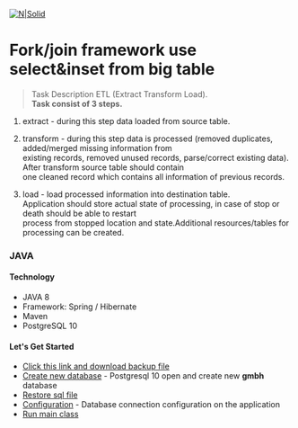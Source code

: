 [![N|Solid](https://cldup.com/dTxpPi9lDf.thumb.png)](https://nodesource.com/products/nsolid)

# Fork/join framework use select&inset from big table
> Task Description ETL (Extract Transform Load). <br/>
**Task consist of 3 steps.**

1. extract - during this step data loaded from source table.

2. transform - during this step data is processed (removed duplicates, added/merged missing information from <br/>
existing records, removed unused records, parse/correct existing data). After transform source table should contain <br/>
one cleaned record which contains all information of previous records.

3. load - load processed information into destination table.<br/>
Application should store actual state of processing, in case of stop or death should be able to restart <br/>
process from stopped location and state.Additional resources/tables for processing can be created.

### JAVA
#### Technology
- JAVA 8
- Framework: Spring / Hibernate
- Maven
- PostgreSQL 10

#### Let's Get Started
* [Click this link and download backup file](http://www.dropwizard.io/1.0.2/docs/)  
* [Create new database](create-new-database) - Postgresql 10 open and create new **gmbh** database
* [Restore sql file](restore-sql-file)
* [Configuration](#configuration) - Database connection configuration on the application
* [Run main class](#run-main-class)
 
 
